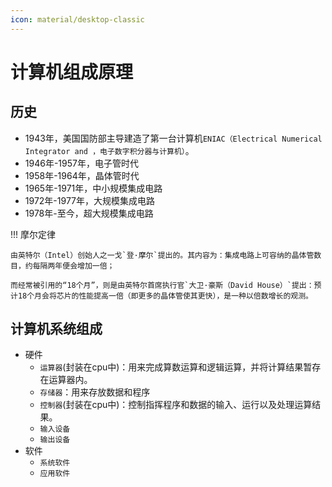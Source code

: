 ```yaml
---
icon: material/desktop-classic
---
```


# 计算机组成原理

## 历史

- 1943年，美国国防部主导建造了第一台计算机`ENIAC（Electrical Numerical Integrator and ，电子数字积分器与计算机）`。
- 1946年-1957年，电子管时代
- 1958年-1964年，晶体管时代
- 1965年-1971年，中小规模集成电路
- 1972年-1977年，大规模集成电路
- 1978年-至今，超大规模集成电路

!!! 摩尔定律

    由英特尔（Intel）创始人之一戈`登·摩尔`提出的。其内容为：集成电路上可容纳的晶体管数目，约每隔两年便会增加一倍；

    而经常被引用的“18个月”，则是由英特尔首席执行官`大卫·豪斯（David House）`提出：预计18个月会将芯片的性能提高一倍（即更多的晶体管使其更快），是一种以倍数增长的观测。

## 计算机系统组成

- 硬件
    - `运算器`(封装在cpu中)：用来完成算数运算和逻辑运算，并将计算结果暂存在运算器内。
    - `存储器`：用来存放数据和程序
    - `控制器`(封装在cpu中)：控制指挥程序和数据的输入、运行以及处理运算结果。
    - `输入设备`
    - `输出设备`
- 软件
    - `系统软件`
    - `应用软件`


